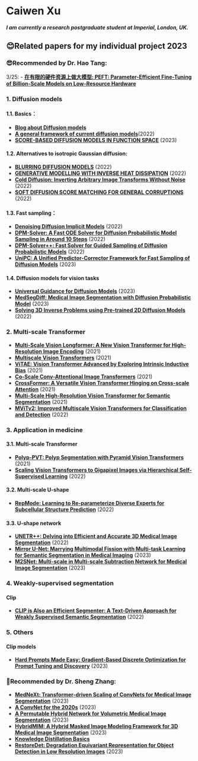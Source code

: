 # Caiwen Xu
<!-- _**I am currently a research postgraduate student at Imperial, London.**_ -->
_**I am currently a research postgraduate student at Imperial, London, UK.**_

## 😊**Related papers for my individual project 2023**
### 😎**Recommended by Dr. Hao Tang:**

3/25: - **[在有限的硬件资源上做大模型: PEFT: Parameter-Efficient Fine-Tuning of Billion-Scale Models on Low-Resource Hardware](https://huggingface.co/blog/peft)**

### 1. Diffusion models
#### 1.1. Basics：
- **[Blog about Diffusion models](https://lilianweng.github.io/posts/2021-07-11-diffusion-models/)**
- **[A general framework of current diffusion models](https://arxiv.org/pdf/2206.00364.pdf)**(2022)
- **[SCORE-BASED DIFFUSION MODELS IN FUNCTION SPACE](https://arxiv.org/pdf/2302.07400.pdf)** (2023)
#### 1.2. Alternatives to isotropic Gaussian diffusion:
- **[BLURRING DIFFUSION MODELS](https://arxiv.org/pdf/2209.05557.pdf)** (2022)
- **[GENERATIVE MODELLING WITH INVERSE HEAT DISSIPATION](https://arxiv.org/pdf/2206.13397.pdf)** (2022)
- **[Cold Diffusion: Inverting Arbitrary Image Transforms Without Noise](https://arxiv.org/pdf/2208.09392.pdf)** (2022)
- **[SOFT DIFFUSION SCORE MATCHING FOR GENERAL CORRUPTIONS](https://arxiv.org/pdf/2209.05442.pdf)** (2022)
#### 1.3. Fast sampling：
- **[Denoising Diffusion Implicit Models](https://arxiv.org/abs/2010.02502)** (2022)
- **[DPM-Solver: A Fast ODE Solver for Diffusion Probabilistic Model Sampling in Around 10 Steps](https://arxiv.org/abs/2206.00927)** (2022)
- **[DPM-Solver++: Fast Solver for Guided Sampling of Diffusion Probabilistic Models](https://arxiv.org/abs/2211.01095)** (2022)
- **[UniPC: A Unified Predictor-Corrector Framework for Fast Sampling of Diffusion Models](https://arxiv.org/pdf/2302.04867.pdf)** (2023)
#### 1.4. Diffusion models for vision tasks
- **[Universal Guidance for Diffusion Models](https://arxiv.org/pdf/2302.07121.pdf)** (2023)
- **[MedSegDiff: Medical Image Segmentation with Diffusion Probabilistic Model](https://arxiv.org/pdf/2211.00611.pdf)** (2023)
- **[Solving 3D Inverse Problems using Pre-trained 2D Diffusion Models](https://arxiv.org/pdf/2211.10655.pdf)** (2022)


### 2. Multi-scale Transformer
- **[Multi-Scale Vision Longformer: A New Vision Transformer for High-Resolution Image Encoding](https://arxiv.org/abs/2103.15358)** (2021)
- **[Multiscale Vision Transformers](https://arxiv.org/abs/2104.11227)** (2021)
- **[ViTAE: Vision Transformer Advanced by Exploring Intrinsic Inductive Bias](https://arxiv.org/abs/2106.03348)** (2021)
- **[Co-Scale Conv-Attentional Image Transformers](https://arxiv.org/abs/2104.06399)** (2021)
- **[CrossFormer: A Versatile Vision Transformer Hinging on Cross-scale Attention](https://arxiv.org/abs/2108.00154)** (2021)
- **[Multi-Scale High-Resolution Vision Transformer for Semantic Segmentation](https://arxiv.org/abs/2111.01236)** (2021)
- **[MViTv2: Improved Multiscale Vision Transformers for Classification and Detection](https://arxiv.org/abs/2112.01526)** (2022)


### 3. Application in medicine
#### 3.1. Multi-scale Transformer 
- **[Polyp-PVT: Polyp Segmentation with Pyramid Vision Transformers](https://arxiv.org/abs/2108.06932)** (2021)
- **[Scaling Vision Transformers to Gigapixel Images via Hierarchical Self-Supervised Learning](https://arxiv.org/abs/2206.02647)** (2022)
#### 3.2. Multi-scale U-shape
- **[RepMode: Learning to Re-parameterize Diverse Experts for Subcellular Structure Prediction](https://arxiv.org/abs/2212.10066)** (2022)
#### 3.3. U-shape network
- **[UNETR++: Delving into Efficient and Accurate 3D Medical Image Segmentation](https://arxiv.org/abs/2212.04497)** (2022)
- **[Mirror U-Net: Marrying Multimodal Fission with Multi-task Learning for Semantic Segmentation in Medical Imaging](https://arxiv.org/pdf/2303.07126v1.pdf)** (2023)
- **[M2SNet: Multi-scale in Multi-scale Subtraction Network for Medical Image Segmentation](https://arxiv.org/pdf/2303.10894.pdf)** (2023)


### 4. Weakly-supervised segmentation
#### Clip
- **[CLIP is Also an Efficient Segmenter: A Text-Driven Approach for Weakly Supervised Semantic Segmentation](https://arxiv.org/abs/2212.09506)** (2022)


### 5. Others
#### Clip models
- **[Hard Prompts Made Easy: Gradient-Based Discrete Optimization for Prompt Tuning and Discovery](https://arxiv.org/pdf/2302.03668.pdf)** (2023)



### 🙂**Recommended by Dr. Sheng Zhang:**
- **[MedNeXt: Transformer-driven Scaling of ConvNets for Medical Image Segmentation](https://arxiv.org/abs/2303.09975)** (2023)
- **[A ConvNet for the 2020s](https://arxiv.org/pdf/2201.03545.pdf)** (2023)
- **[A Permutable Hybrid Network for Volumetric Medical Image Segmentation](https://arxiv.org/pdf/2303.13111.pdf)** (2023)
- **[HybridMIM: A Hybrid Masked Image Modeling Framework for 3D Medical Image Segmentation](https://arxiv.org/abs/2303.10333)** (2023)
- **[Knowledge Distillation Basics](https://blog.csdn.net/nature553863/article/details/80568658)** 
- **[RestoreDet: Degradation Equivariant Representation for Object Detection in Low Resolution Images](https://arxiv.org/pdf/2201.02314.pdf)** (2023)
